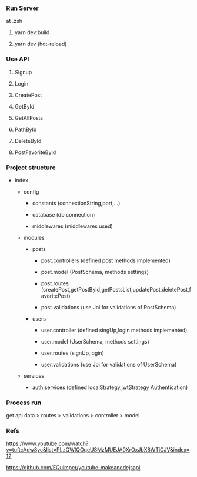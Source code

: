 ### Run Server

  at .zsh

  1. yarn dev:build

  2. yarn dev (hot-reload)

### Use API

  1. Signup 

  2. Login

  3. CreatePost

  4. GetById

  5. GetAllPosts

  6. PathById

  7. DeleteById

  8. PostFavoriteById

### Project structure

  - index

    - config

      - constants (connectionString,port,...)

      - database (db connection)

      - middlewares (middlewares used)

    - modules

      - posts

        - post.controllers (defined post methods implemented)

        - post.model (PostSchema, methods settings)

        - post.routes (createPost,getPostById,getPostsList,updatePost,deletePost,favoritePost)

        - post.validations (use Joi for validations of PostSchema)

      - users

        - user.controller (defined singUp,login methods implemented)

        - user.model (UserSchema, methods settings)

        - user.routes (signUp,login)

        - user.validations (use Joi for validations of UserSchema)

    - services

        - auth.services (defined localStrategy,jwtStrategy Authentication)

### Process run

get api data > routes > validations > controller 
                                    > model 

### Refs

https://www.youtube.com/watch?v=tuftcAdw8yc&list=PLzQWIQOqeUSMzMUEJA0XrOxJbX8WTiCJV&index=12

https://github.com/EQuimper/youtube-makeanodejsapi

                            
